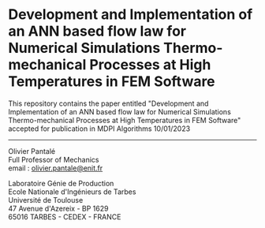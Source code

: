 # Development and Implementation of an ANN based flow law for Numerical Simulations Thermo-mechanical Processes at High Temperatures in FEM Software

This repository contains the paper entitled "Development and Implementation of an ANN based flow law for Numerical Simulations Thermo-mechanical Processes at High Temperatures in FEM Software" accepted for publication in MDPI Algorithms 10/01/2023



***

Olivier Pantalé  
Full Professor of Mechanics  
email : olivier.pantale@enit.fr

Laboratoire Génie de Production  
Ecole Nationale d'Ingénieurs de Tarbes  
Université de Toulouse  
47 Avenue d'Azereix - BP 1629  
65016 TARBES - CEDEX - FRANCE
